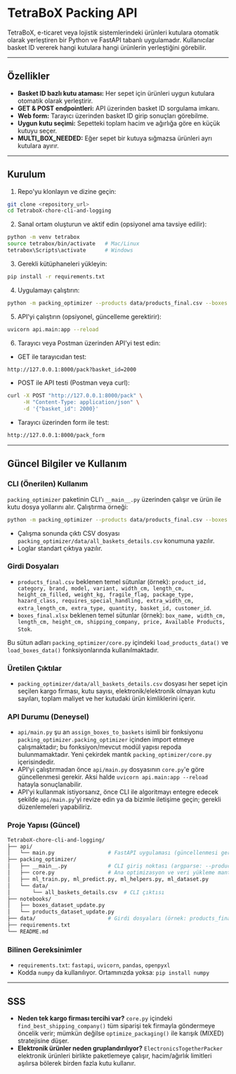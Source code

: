 # TetraBoX Packing API

TetraBoX, e-ticaret veya lojistik sistemlerindeki ürünleri kutulara otomatik olarak yerleştiren bir Python ve FastAPI tabanlı uygulamadır. Kullanıcılar basket ID vererek hangi kutulara hangi ürünlerin yerleştiğini görebilir.

---

## Özellikler

- **Basket ID bazlı kutu ataması:** Her sepet için ürünleri uygun kutulara otomatik olarak yerleştirir.
- **GET & POST endpointleri:** API üzerinden basket ID sorgulama imkanı.
- **Web form:** Tarayıcı üzerinden basket ID girip sonuçları görebilme.
- **Uygun kutu seçimi:** Sepetteki toplam hacim ve ağırlığa göre en küçük kutuyu seçer.
- **MULTI_BOX_NEEDED:** Eğer sepet bir kutuya sığmazsa ürünleri ayrı kutulara ayırır.

---

## Kurulum

1. Repo'yu klonlayın ve dizine geçin:

```bash
git clone <repository_url>
cd TetraboX-chore-cli-and-logging
```

2. Sanal ortam oluşturun ve aktif edin (opsiyonel ama tavsiye edilir):
```bash
python -m venv tetrabox
source tetrabox/bin/activate   # Mac/Linux
tetrabox\Scripts\activate      # Windows
```

3. Gerekli kütüphaneleri yükleyin:
```bash
pip install -r requirements.txt
```

4. Uygulamayı çalıştırın:
```bash
python -m packing_optimizer --products data/products_final.csv --boxes data/boxes_final.xlsx
```

5. API'yi çalıştırın (opsiyonel, güncelleme gerektirir):
```bash
uvicorn api.main:app --reload
```

6. Tarayıcı veya Postman üzerinden API'yi test edin:

- GET ile tarayıcıdan test:
```bash
http://127.0.0.1:8000/pack?basket_id=2000
```

- POST ile API testi (Postman veya curl):
```bash
curl -X POST "http://127.0.0.1:8000/pack" \
     -H "Content-Type: application/json" \
     -d '{"basket_id": 2000}'
```

- Tarayıcı üzerinden form ile test:
```bash
http://127.0.0.1:8000/pack_form
```

---

## Güncel Bilgiler ve Kullanım

### CLI (Önerilen) Kullanım

`packing_optimizer` paketinin CLI'ı `__main__.py` üzerinden çalışır ve ürün ile kutu dosya yollarını alır. Çalıştırma örneği:

```bash
python -m packing_optimizer --products data/products_final.csv --boxes data/boxes_final.xlsx
```

- Çalışma sonunda çıktı CSV dosyası `packing_optimizer/data/all_baskets_details.csv` konumuna yazılır.
- Loglar standart çıktıya yazılır.

### Girdi Dosyaları

- `products_final.csv` beklenen temel sütunlar (örnek): `product_id, category, brand, model, variant, width_cm, length_cm, height_cm_filled, weight_kg, fragile_flag, package_type, hazard_class, requires_special_handling, extra_width_cm, extra_length_cm, extra_type, quantity, basket_id, customer_id`.
- `boxes_final.xlsx` beklenen temel sütunlar (örnek): `box_name, width_cm, length_cm, height_cm, shipping_company, price, Available Products, Stok`.

Bu sütun adları `packing_optimizer/core.py` içindeki `load_products_data()` ve `load_boxes_data()` fonksiyonlarında kullanılmaktadır.

### Üretilen Çıktılar

- `packing_optimizer/data/all_baskets_details.csv` dosyası her sepet için seçilen kargo firması, kutu sayısı, elektronik/elektronik olmayan kutu sayıları, toplam maliyet ve her kutudaki ürün kimliklerini içerir.

### API Durumu (Deneysel)

- `api/main.py` şu an `assign_boxes_to_baskets` isimli bir fonksiyonu `packing_optimizer.packing_optimizer` içinden import etmeye çalışmaktadır; bu fonksiyon/mevcut modül yapısı repoda bulunmamaktadır. Yeni çekirdek mantık `packing_optimizer/core.py` içerisindedir.
- API'yi çalıştırmadan önce `api/main.py` dosyasının `core.py`'e göre güncellenmesi gerekir. Aksi halde `uvicorn api.main:app --reload` hatayla sonuçlanabilir.
- API'yi kullanmak istiyorsanız, önce CLI ile algoritmayı entegre edecek şekilde `api/main.py`'yi revize edin ya da bizimle iletişime geçin; gerekli düzenlemeleri yapabiliriz.

### Proje Yapısı (Güncel)

```bash
TetraboX-chore-cli-and-logging/
├── api/
│   └── main.py                 # FastAPI uygulaması (güncellenmesi gerekiyor)
├── packing_optimizer/
│   ├── __main__.py             # CLI giriş noktası (argparse: --products, --boxes)
│   ├── core.py                 # Ana optimizasyon ve veri yükleme mantığı
│   ├── ml_train.py, ml_predict.py, ml_helpers.py, ml_dataset.py
│   └── data/
│       └── all_baskets_details.csv  # CLI çıktısı
├── notebooks/
│   ├── boxes_dataset_update.py
│   └── products_dataset_update.py
├── data/                       # Girdi dosyaları (örnek: products_final.csv, boxes_final.xlsx)
├── requirements.txt
└── README.md
```

### Bilinen Gereksinimler

- `requirements.txt`: `fastapi`, `uvicorn`, `pandas`, `openpyxl`
- Kodda `numpy` da kullanılıyor. Ortamınızda yoksa: `pip install numpy`

---

## SSS

- **Neden tek kargo firması tercihi var?** `core.py` içindeki `find_best_shipping_company()` tüm siparişi tek firmayla göndermeye öncelik verir; mümkün değilse `optimize_packaging()` ile karışık (MIXED) stratejisine düşer.
- **Elektronik ürünler neden gruplandırılıyor?** `ElectronicsTogetherPacker` elektronik ürünleri birlikte paketlemeye çalışır, hacim/ağırlık limitleri aşılırsa bölerek birden fazla kutu kullanır.
